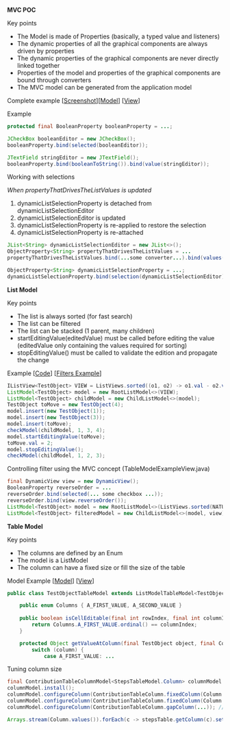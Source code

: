 **MVC POC**

Key points
* The Model is made of Properties (basically, a typed value and listeners)
* The dynamic properties of all the graphical components are always driven by properties
* The dynamic properties of the graphical components are never directly linked together 
* Properties of the model and properties of the graphical components are bound through converters
* The MVC model can be generated from the application model

Complete example [[Screenshot](screenshots/MVC_Full_TC.png)][[Model](skylib-java/lib-gui-examples/src/main/java/ch/skymarshall/example/gui/controller/impl/ControllerExampleModel.java)] [[View](skylib-java/lib-gui-examples/src/main/java/ch/skymarshall/example/gui/controller/impl/ControllerExampleView.java)] 

Example

```java
protected final BooleanProperty booleanProperty = ...;

JCheckBox booleanEditor = new JCheckBox();
booleanProperty.bind(selected(booleanEditor));

JTextField stringEditor = new JTextField();
booleanProperty.bind(booleanToString()).bind(value(stringEditor));
```
Working with selections

_When propertyThatDrivesTheListValues is updated_
1. dynamicListSelectionProperty is detached from dynamicListSelectionEditor
1. dynamicListSelectionEditor is updated
1. dynamicListSelectionProperty is re-applied to restore the selection
1. dynamicListSelectionProperty is re-attached

```java
JList<String> dynamicListSelectionEditor = new JList<>();
ObjectProperty<String> propertyThatDrivesTheListValues = ... 
propertyThatDrivesTheListValues.bind(...some converter...).bind(values(dynamicListSelectionEditor));

ObjectProperty<String> dynamicListSelectionProperty = ...;
dynamicListSelectionProperty.bind(selection(dynamicListSelectionEditor)).addDependency(detachOnUpdateOf(propertyThatDrivesTheListValues)); 
```

**List Model**

Key points
* The list is always sorted (for fast search)
* The list can be filtered
* The list can be stacked (1 parent, many children) 
* startEditingValue(editedValue) must be called before editing the value (editedValue only containing the values required for sorting)
* stopEditingValue() must be called to validate the edition and propagate the change

Example [[Code](skylib-java/lib-gui-java8/src/test/java/ch/skymarshall/gui/model/ListModelBasicTest.java)] [[Filters Example](skylib-java/lib-gui-java8/src/test/java/ch/skymarshall/gui/model/FilterObjectModelTest.java)]

```java
IListView<TestObject> VIEW = ListViews.sorted((o1, o2) -> o1.val - o2.val);
ListModel<TestObject> model = new RootListModel<>(VIEW);
ListModel<TestObject> childModel = new ChildListModel<>(model);
TestObject toMove = new TestObject(4);
model.insert(new TestObject(1));
model.insert(new TestObject(3));
model.insert(toMove);
checkModel(childModel, 1, 3, 4);
model.startEditingValue(toMove);
toMove.val = 2;
model.stopEditingValue();
checkModel(childModel, 1, 2, 3);
```
Controlling filter using the MVC concept (TableModelExampleView.java)

```java
final DynamicView view = new DynamicView();
BooleanProperty reverseOrder = ...
reverseOrder.bind(selected(... some checkbox ...));
reverseOrder.bind(view.reverseOrder());
ListModel<TestObject> model = new RootListModel<>(ListViews.sorted(NATURAL_ORDER));
ListModel<TestObject> filteredModel = new ChildListModel<>(model, view);
```

**Table Model**

Key points
* The columns are defined by an Enum
* The model is a ListModel
* The column can have a fixed size or fill the size of the table
 
Model Example [[Model](skylib-java/lib-gui-examples/src/main/java/ch/skymarshall/example/gui/TestObjectTableModel.java)] [[View](skylib-java/lib-gui-examples/src/main/java/ch/skymarshall/example/gui/model/impl/TableModelExampleView.java)]

```java
public class TestObjectTableModel extends ListModelTableModel<TestObject, Columns> {

	public enum Columns { A_FIRST_VALUE, A_SECOND_VALUE	}
	
	public boolean isCellEditable(final int rowIndex, final int columnIndex) {
		return Columns.A_FIRST_VALUE.ordinal() == columnIndex;
	}

   	protected Object getValueAtColumn(final TestObject object, final Columns column) {
		switch (column) {
			case A_FIRST_VALUE: ...
```
Tuning column size

```java
final ContributionTableColumnModel<StepsTableModel.Column> columnModel = new ContributionTableColumnModel<>(table);
columnModel.install();
columnModel.configureColumn(ContributionTableColumn.fixedColumn(Column.STEP, 20, new DefaultTableCellRenderer()));
columnModel.configureColumn(ContributionTableColumn.fixedColumn(Column.ACTOR, 120, new DefaultTableCellRenderer()));
columnModel.configureColumn(ContributionTableColumn.gapColumn(...)); // Fills the rest of the table 

Arrays.stream(Column.values()).forEach(c -> stepsTable.getColumn(c).setCellEditor(new Editor()));
```


